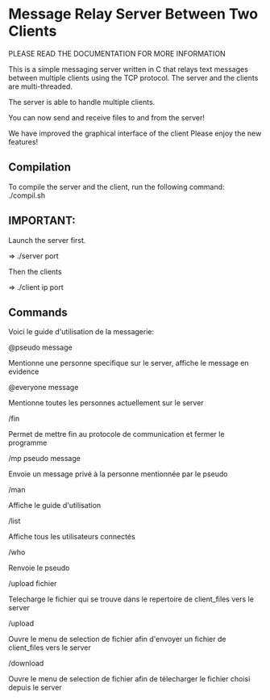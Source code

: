 # Message Relay Server Between Two Clients

PLEASE READ THE DOCUMENTATION FOR MORE INFORMATION

This is a simple messaging server written in C that relays text messages
between multiple clients using the TCP protocol. The server and the clients are multi-threaded.

The server is able to handle multiple clients.

You can now send and receive files to and from the server!

We have improved the graphical interface of the client
Please enjoy the new features!

## Compilation

To compile the server and the client, run the following command:
./compil.sh

## IMPORTANT:

Launch the server first.

=> ./server port

Then the clients

=> ./client ip port 


## Commands

Voici le guide d'utilisation de la messagerie:

@pseudo message

Mentionne une personne specifique sur le server, affiche le message en evidence

@everyone message

Mentionne toutes les personnes actuellement sur le server

/fin

Permet de mettre fin au protocole de communication et fermer le programme

/mp pseudo message

Envoie un message privé à la personne mentionnée par le pseudo

/man

Affiche le guide d'utilisation

/list 

Affiche tous les utilisateurs connectés

/who

Renvoie le pseudo

/upload fichier

Telecharge  le fichier qui se trouve dans le repertoire de client_files vers le server

/upload 

Ouvre le menu de selection de fichier afin d'envoyer un fichier de client_files vers le server

/download

Ouvre le menu de selection de fichier afin de télecharger le fichier choisi depuis le server 

